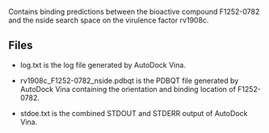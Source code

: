 Contains binding predictions between the bioactive compound F1252-0782 and the nside search space on the virulence factor rv1908c.

## Files

- log.txt is the log file generated by AutoDock Vina.

- rv1908c_F1252-0782_nside.pdbqt is the PDBQT file generated by AutoDock Vina containing the orientation and binding location of F1252-0782.

- stdoe.txt is the combined STDOUT and STDERR output of AutoDock Vina.

